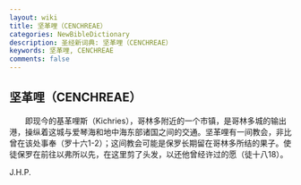 ```yaml
---
layout: wiki
title: 坚革哩（CENCHREAE）
categories: NewBibleDictionary
description: 圣经新词典: 坚革哩（CENCHREAE）
keywords: 坚革哩, CENCHREAE
comments: false
---
```


## 坚革哩（CENCHREAE）

　　即现今的基革哩斯（Kichries），哥林多附近的一个市镇，是哥林多城的输出港，操纵着这城与爱琴海和地中海东部诸国之间的交通。坚革哩有一间教会，非比曾在该处事奉（罗十六1-2）；这间教会可能是保罗长期留在哥林多所结的果子。使徒保罗在前往以弗所以先，在这里剪了头发，以还他曾经许过的愿（徒十八18）。

J.H.P.






